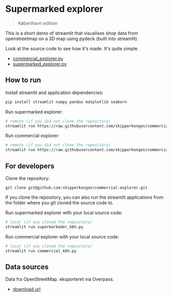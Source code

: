 # Supermarked explorer

> København edition

This is a short demo of streamlit that visualises shop data from openstreetmap
on a 3D map using pydeck (built into streamlit).

Look at the source code to see how it's made. It's quite simple.

- [commercial_explorer.py](./commercial_explorer.py)
- [supermarked_explorer.py](./supermarked_explorer.py)

## How to run

Install streamlit and application dependencies:

```bash
pip install streamlit numpy pandas matplotlib seaborn
```

Run supermarked explorer:

```bash
# remote (if you did not clone the repository)
streamlit run https://raw.githubusercontent.com/skipperkongen/commercial-explorer/main/supermarked_explorer.py
```

Run commercial explorer:

```bash
# remote (if you did not clone the repository)
streamlit run https://raw.githubusercontent.com/skipperkongen/commercial-explorer/main/commercial_explorer.py
```

## For developers

Clone the repository:

```
git clone git@github.com:skipperkongen/commercial-explorer.git
```

If you clone the repository, you can also run the streamlit applications from the folder
where you git cloned the source code to.

Run supermarked explorer with your local source code:

```bash
# local (if you cloned the repository)
streamlit run supermarkeder_kbh.py
```

Run commercial explorer with your local source code:

```bash
# local (if you cloned the repository)
streamlit run commercial_kbh.py
```

## Data sources

Data fra OpenStreetMap. eksporteret via Overpass.

- [download url](https://overpass-api.de/api/map?bbox=12.5292,55.6599,12.6433,55.6979)
